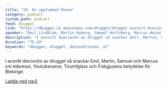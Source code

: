 ```yaml
---
title: "18: En upptummad Ekoxe"
category: podcast
custom_path: podcast
feed: dtugget
link: "https://dbuggen.s3.amazonaws.com/dtugget/dtugget-avsnitt-dieciocho.mp3"
speaker: "Emil Lindblom, Martin Hyberg, Samuel Hertzberg, Marcus Heine"
description: "I avsnitt dieciocho av dtugget så snackar Emil, Martin, Samuel och Marcus om tidsresor, Youtubevanor, Triumfglass samt Fiskgjusens betydelse för Blekinge."
duration: "75:19"
keywords: "dbuggen, dtugget, datasektionen, öl"
---
```

<script src="/audiojs/audio.min.js"></script>
<script>
  audiojs.events.ready(function() {
    var as = audiojs.createAll();
  });
</script>

I avsnitt dieciocho av dtugget så snackar Emil, Martin, Samuel och Marcus om tidsresor, Youtubevanor, Triumfglass och Fiskgjusens betydelse för Blekinge.

<audio src="{{ page.link }}" preload="auto"></audio>

<p class="center">
  <a class="center" href="{{ page.link }}">Ladda ned mp3</a>
</p>
